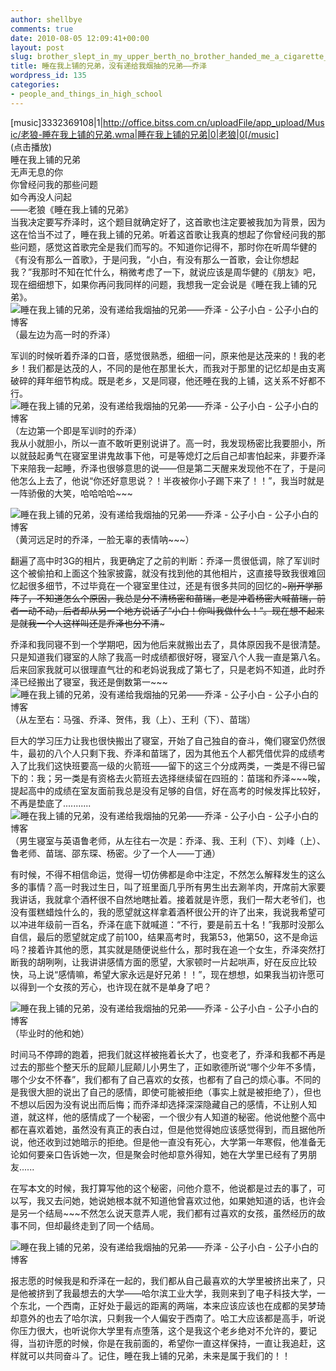 ```yaml
---
author: shellbye
comments: true
date: 2010-08-05 12:09:41+00:00
layout: post
slug: brother_slept_in_my_upper_berth_no_brother_handed_me_a_cigarette_-_qiaoze
title: 睡在我上铺的兄弟，没有递给我烟抽的兄弟——乔泽
wordpress_id: 135
categories:
- people_and_things_in_high_school
---
```


[music]3332369108|1|http://office.bitss.com.cn/uploadFile/app_upload/Music/老狼-睡在我上铺的兄弟.wma|睡在我上铺的兄弟|0|老狼|0[/music]  
(点击播放)  
睡在我上铺的兄弟  
无声无息的你  
你曾经问我的那些问题  
如今再没人问起  
——老狼《睡在我上铺的兄弟》  
当我决定要写乔泽时，这个题目就确定好了，这首歌也注定要被我加为背景，因为这在恰当不过了，睡在我上铺的兄弟。听着这首歌让我真的想起了你曾经问我的那些问题，感觉这首歌完全是我们而写的。不知道你记得不，那时你在听周华健的《有没有那么一首歌》，于是问我，“小白，有没有那么一首歌，会让你想起我？”我那时不知在忙什么，稍微考虑了一下，就说应该是周华健的《朋友》吧，现在细细想下，如果你再问我同样的问题，我想我一定会说是《睡在我上铺的兄弟》。  
![睡在我上铺的兄弟，没有递给我烟抽的兄弟——乔泽 - 公子小白 - 公子小白的博客](http://img.bimg.126.net/photo/vrf2dv_0EkudPRfCHEZZuw==/5735897075409979904.jpg)（最左边为高一时的乔泽）  
  
  
军训的时候听着乔泽的口音，感觉很熟悉，细细一问，原来他是达茂来的！我的老乡！我们都是达茂的人，不同的是他在那里长大，而我对于那里的记忆却是由支离破碎的拜年细节构成。既是老乡，又是同寝，他还睡在我的上铺，这关系不好都不行。  
![睡在我上铺的兄弟，没有递给我烟抽的兄弟——乔泽 - 公子小白 - 公子小白的博客](http://img.bimg.126.net/photo/h9206IZsulhK7OgFdnCf1Q==/5735897075409979884.jpg)  
（左边第一个即是军训时的乔泽）  
我从小就胆小，所以一直不敢听更别说讲了。高一时，我发现杨密比我要胆小，所以就鼓起勇气在寝室里讲鬼故事下他，可是等熄灯之后自己却害怕起来，非要乔泽下来陪我一起睡，乔泽也很够意思的说——但是第二天醒来发现他不在了，于是问他怎么上去了，他说“你还好意思说？！半夜被你小子踢下来了！！”，我当时就是一阵骄傲的大笑，哈哈哈哈~~~  
  
![睡在我上铺的兄弟，没有递给我烟抽的兄弟——乔泽 - 公子小白 - 公子小白的博客](http://img.bimg.126.net/photo/SJq7G4ymtvHnz7unRolXbw==/5735897075409979905.jpg)  
（黄河远足时的乔泽，一脸无辜的表情呐~~~）   
  
翻遍了高中时3G的相片，我更确定了之前的判断：乔泽一贯很低调，除了军训时这个被偷拍和上面这个独家披露，就没有找到他的其他相片，这直接导致我很难回忆起很多细节，不过毕竟在一个寝室里住过，还是有很多共同的回忆的~~~刚开学那阵子，不知道怎么个原因，我总是分不清杨密和苗瑞，老是冲着杨密大喊苗瑞，前者一动不动，后者却从另一个地方说话了“小白！你叫我做什么！”。现在想不起来是就我一个人这样叫还是乔泽也分不清~~~  
  
乔泽和我同寝不到一个学期吧，因为他后来就搬出去了，具体原因我不是很清楚。只是知道我们寝室的人除了我高一时成绩都很好呀，寝室八个人我一直是第八名。后来回家我就可以很理直气壮的和老妈说我成了第七了，只是老妈不知道，此时乔泽已经搬出了寝室，我还是倒数第一~~~  
![睡在我上铺的兄弟，没有递给我烟抽的兄弟——乔泽 - 公子小白 - 公子小白的博客](http://img.bimg.126.net/photo/IqCd_eaarMYmjCUVahkzWA==/5735897075409979906.jpg)  
（从左至右：马强、乔泽、贺伟，我（上）、王利（下）、苗瑞）  
  
巨大的学习压力让我也很快搬出了寝室，开始了自己独自的奋斗，俺们寝室仍然很牛，最初的八个人只剩下我、乔泽和苗瑞了，因为其他五个人都凭借优异的成绩考入了比我们这快班要高一级的火箭班——留下的这三个分成两类，一类是不得已留下的：我；另一类是有资格去火箭班去选择继续留在四班的：苗瑞和乔泽~~~唉，提起高中的成绩在室友面前我总是没有足够的自信，好在高考的时候发挥比较好，不再是垫底了...........  
![睡在我上铺的兄弟，没有递给我烟抽的兄弟——乔泽 - 公子小白 - 公子小白的博客](http://img.bimg.126.net/photo/ztpb_WR27hGs_fdYYB3KLA==/5735897075409979907.jpg)  
（男生寝室与英语鲁老师，从左往右一次是：乔泽、我、王利（下）、刘峰（上）、鲁老师、苗瑞、邵东琛、杨密。少了一个人——丁通）  
  
有时候，不得不相信命运，觉得一切仿佛都是命中注定，不然怎么解释发生的这么多的事情？高一时我过生日，叫了班里面几乎所有男生出去涮羊肉，开席前大家要我讲话，我就拿个酒杯很不自然地瞎扯着。接着就是许愿，我们一帮大老爷们，也没有蛋糕蜡烛什么的，我的愿望就这样拿着酒杯很公开的许了出来，我说我希望可以冲进年级前一百名，乔泽在底下就喊道：“不行，要是前五十名！”我那时没那么自信，最后的愿望就定成了前100，结果高考时，我第53，他第50，这不是命运吗？接着许其他的愿，其实就是随便说些什么，那时我在追一个女生，乔泽突然打断我的胡咧咧，让我讲讲感情方面的愿望，大家顿时一片起哄声，好在反应比较快，马上说“感情嘛，希望大家永远是好兄弟！！”，现在想想，如果我当初许愿可以得到一个女孩的芳心，也许现在就不是单身了吧？  
  
![睡在我上铺的兄弟，没有递给我烟抽的兄弟——乔泽 - 公子小白 - 公子小白的博客](http://img.bimg.126.net/photo/pQhDaLIljKAyFQuUn1EDsw==/5735897075409979908.jpg)  
（毕业时的他和她）  
  
时间马不停蹄的跑着，把我们就这样被拖着长大了，也变老了，乔泽和我都不再是过去的那些个整天乐的屁颠儿屁颠儿小男生了，正如歌德所说“哪个少年不多情，哪个少女不怀春”，我们都有了自己喜欢的女孩，也都有了自己的烦心事。不同的是我很大胆的说出了自己的感情，即使可能被拒绝（事实上就是被拒绝了），但也不想以后因为没有说出而后悔；而乔泽却选择深深隐藏自己的感情，不让别人知道，就这样，他的感情成了一个秘密，一个很少有人知道的秘密。他说他整个高中都在喜欢着她，虽然没有真正的表白过，但是他觉得她应该感觉得到，而且据他所说，他还收到过她暗示的拒绝。但是他一直没有死心，大学第一年寒假，他准备无论如何要亲口告诉她一次，但是聚会时他却意外得知，她在大学里已经有了男朋友......  
  
在写本文的时候，我打算写他的这个秘密，问他介意不，他说都是过去的事了，可以写，我又去问她，她说她根本就不知道他曾喜欢过他，如果她知道的话，也许会是另一个结局~~~不然怎么说天意弄人呢，我们都有过喜欢的女孩，虽然经历的故事不同，但却最终走到了同一个结局。  
  
![睡在我上铺的兄弟，没有递给我烟抽的兄弟——乔泽 - 公子小白 - 公子小白的博客](http://img.bimg.126.net/photo/H15O5ie1Tyu5YvFxNAIe0Q==/5735897075409979909.jpg)  
  
报志愿的时候我是和乔泽在一起的，我们都从自己最喜欢的大学里被挤出来了，只是他被挤到了我最想去的大学——哈尔滨工业大学，我则来到了电子科技大学，一个东北，一个西南，正好处于最远的距离的两端，本来应该应该也在成都的吴梦琦却意外的也去了哈尔滨，只剩我一个人偏安于西南了。哈工大应该都是高手，听说你压力很大，也听说你大学里有点堕落，这个是我这个老乡绝对不允许的，要记得，当初许愿的时候，你是在我前面的，希望你一直这样保持，一直让我追赶，这样就可以共同奋斗了。记住，睡在我上铺的兄弟，未来是属于我们的！！
